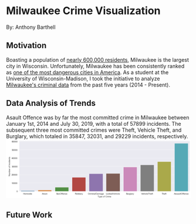 # Milwaukee Crime Visualization 
By: Anthony Barthell

## Motivation
Boasting a population of [nearly 600,000 residents](http://www.city-data.com/city/Milwaukee-Wisconsin.html), Milwaukee is the largest city in Wisconsin. Unfortunately, Milwaukee has been consistently ranked as [one of the most dangerous cities in America](https://www.cbsnews.com/pictures/the-most-dangerous-cities-in-america/40/). As a student at the University of Wisconsin-Madison, I took the initiative to analyze [Milwaukee's criminal data](https://data.milwaukee.gov/dataset/wibr/resource/87843297-a6fa-46d4-ba5d-cb342fb2d3bb) from the past five years (2014 - Present). 

## Data Analysis of Trends
Asault Offence was by far the most committed crime in Milwaukee between January 1st, 2014 and July 30, 2019, with a total of 57899 incidents. The subsequent three most committed crimes were Theft, Vehicle Theft, and Burglary, which totaled in 35847, 32031, and 29229 incidents, respectively. 
![Picture](https://github.com/abarthell/Milwaukee-Crime-Vis/blob/master/img/totalCounts.png)

## Future Work
